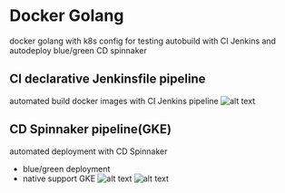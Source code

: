 # Docker Golang
docker golang with k8s config for testing autobuild with CI Jenkins and autodeploy blue/green CD spinnaker 
## CI declarative Jenkinsfile pipeline
automated build docker images with CI Jenkins pipeline
![alt text](https://i.imgur.com/Rz9Ka5O.png)
## CD Spinnaker pipeline(GKE)
automated deployment with CD Spinnaker
- blue/green deployment
- native support GKE
![alt text](https://i.imgur.com/s7T02x7.png)
![alt text](https://i.imgur.com/pwVpVVX.png)
